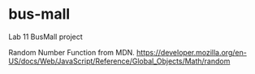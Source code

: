 # bus-mall
Lab 11 BusMall project 

Random Number Function from MDN.
https://developer.mozilla.org/en-US/docs/Web/JavaScript/Reference/Global_Objects/Math/random
 
